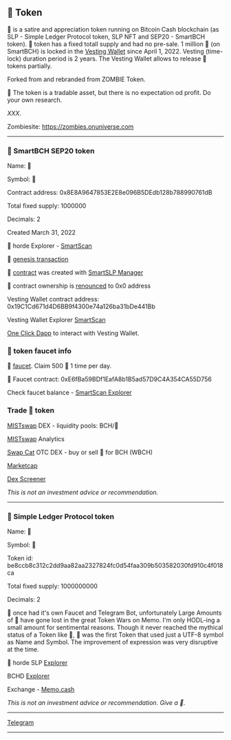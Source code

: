 ## 💩 Token

💩 is a satire and appreciation token running on Bitcoin Cash blockchain (as SLP - Simple Ledger Protocol token, SLP NFT and SEP20 - SmartBCH token). 💩 token has a fixed totall supply and had no pre-sale. 1 million 💩 (on SmartBCH) is locked in the [Vesting Wallet](https://github.com/segunda/zombie/blob/main/contracts/VestingWallet.sol) since April 1, 2022. Vesting (time-lock) duration period is 2 years. The Vesting Wallet allows to release 💩 tokens partially.

Forked from and rebranded from ZOMBIE Token. 

💩  The token is a tradable asset, but there is no expectation od profit. Do your own research.

_XXX._

Zombiesite: https://zombies.onuniverse.com

----------------------------------------------------------------------------------------------

### 💩 SmartBCH SEP20 token

Name: 💩

Symbol: 💩

Contract address: 0x8E8A9647853E2E8e096B5DEdb128b788990761dB

Total fixed supply: 1000000

Decimals: 2

Created March 31, 2022

💩 horde Explorer - [SmartScan](https://www.smartscan.cash/address/0x80453ACDfE0073D6743B27D72e06F48777EeAd80)

💩 [genesis transaction](https://www.smartscan.cash/transaction/0x5ecc9a7676c4991989a6350e461c1ce32de15679eda968ca078ed905b26084de)

💩 [contract](https://github.com/mazetoken/zombie/blob/main/contracts/SmartSLP_v1.sol) was created with [SmartSLP Manager](https://smartbch.fountainhead.cash/smartslp/)

💩 contract ownership is [renounced](https://www.smartscan.cash/transaction/0x31d185d2a1136a3da6ab2352c1490315ffcc47fafea4abe2d503d5524188ff5d) to 0x0 address

Vesting Wallet contract address: 0x19C1Cd671d4D6BB9f4300e74a126ba31bDe441Bb

Vesting Wallet Explorer [SmartScan](https://www.smartscan.cash/address/0x19C1Cd671d4D6BB9f4300e74a126ba31bDe441Bb)

[One Click Dapp](https://oneclickdapp.com/scholar-prosper) to interact with Vesting Wallet.

### 💩 token faucet info

💩 [faucet](https://segunda.github.io/segunda/faucet). Claim 500 💩 1 time per day.

💩 Faucet contract: 0xE6fBa59BDf1EafA8b1B5ad57D9C4A354CA55D756

Check faucet balance - [SmartScan Explorer](https://www.smartscan.cash/address/0xE6fBa59BDf1EafA8b1B5ad57D9C4A354CA55D756)

### Trade 💩 token

[MISTswap](https://app.mistswap.fi/swap) DEX - liquidity pools: BCH/💩

[MISTswap](https://analytics.mistswap.fi/tokens/0x80453ACDfE0073D6743B27D72e06F48777EeAd80) Analytics

[Swap Cat](https://swap.cat) OTC DEX - buy or sell 💩 for BCH (WBCH)

[Marketcap](https://www.marketcap.cash/token/💩)

[Dex Screener](https://dexscreener.com/smartbch/0x8e5edb62775c1cd003804ec2a8242e5e0393876b)

_This is not an investment advice or recommendation._

----------------------------------------------------------------------------------------------

### 💩 Simple Ledger Protocol token

Name: 💩

Symbol: 💩

Token id: be8ccb8c312c2dd9aa82aa2327824fc0d54faa309b503582030fd910c4f018ca

Total fixed supply: 1000000000

Decimals: 2

💩 once had it's own Faucet and Telegram Bot, unfortunately Large Amounts of 💩 have gone lost in the great Token Wars on Memo. 
I'm only HODL-ing a small amount for sentimental reasons.
Though it never reached the mythical status of a Token like 🍺, 💩 was the first Token that used just a UTF-8 symbol as Name and Symbol. 
The improvement of expression was very disruptive at the time. 


💩 horde SLP [Explorer](https://slpexplorer.fountainhead.cash/#token/65a9499c560637cb31b0cde646eb1e3ae5899e78d03c1556a67f8645ecee5751)

BCHD [Explorer](https://explore.cash/mainnet/tx/65a9499c560637cb31b0cde646eb1e3ae5899e78d03c1556a67f8645ecee5751)

Exchange - [Memo.cash](https://memo.cash/token/65a9499c560637cb31b0cde646eb1e3ae5899e78d03c1556a67f8645ecee5751?for-sale)

_This is not an investment advice or recommendation. Give a 💩._

-----------------------------------------------------------------------------------------------

[Telegram](https://t.me/mazetokens)

-----------------------------------------------------------------------------------------------

